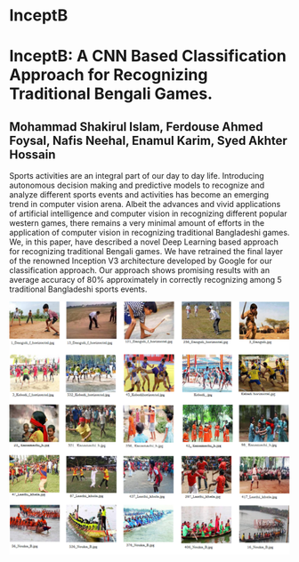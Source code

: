 # InceptB
# InceptB: A CNN Based Classification Approach for Recognizing Traditional Bengali Games.

## Mohammad Shakirul Islam, Ferdouse Ahmed Foysal, Nafis Neehal, Enamul Karim, Syed Akhter Hossain


Sports activities are an integral part of our day to day life. Introducing autonomous decision making and predictive models to recognize and analyze different sports events and activities has become an emerging trend in computer vision arena. Albeit the advances and vivid applications of artificial intelligence and computer vision in recognizing different popular western games, there remains a very minimal amount of efforts in the application of computer vision in recognizing traditional Bangladeshi games. We, in this paper, have described a novel Deep Learning based approach for recognizing traditional Bengali games. We have retrained the final layer of the renowned Inception V3 architecture developed by Google for our classification approach. Our approach shows promising results with an average accuracy of 80% approximately in correctly recognizing among 5 traditional Bangladeshi sports events.


![alt text](https://github.com/shakirul15-311/InceptB/blob/master/fig_1.png "Logo Title Text")

